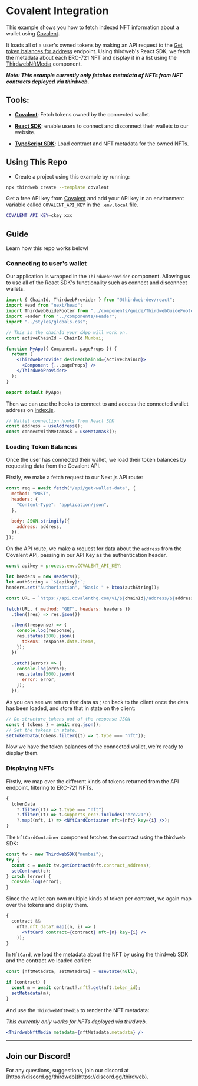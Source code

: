# Covalent Integration

This example shows you how to fetch indexed NFT information about a wallet using [Covalent](https://www.covalenthq.com).

It loads all of a user's owned tokens by making an API request to the [Get token balances for address](https://www.covalenthq.com/docs/api/#/0/Get%20token%20balances%20for%20address/USD/1) endpoint. Using thirdweb's React SDK, we fetch the metadata about each ERC-721 NFT and display it in a list using the
[ThirdwebNftMedia](https://portal.thirdweb.com/react/react.thirdwebnftmedia) component.

**_Note: This example currently only fetches metadata of NFTs from NFT contracts deployed via thirdweb._**

## Tools:

- [**Covalent**](https://www.covalenthq.com/): Fetch tokens owned by the connected wallet.

- [**React SDK**](https://docs.thirdweb.com/react): enable users to connect and disconnect their wallets to our website.

- [**TypeScript SDK**](https://docs.thirdweb.com/typescript): Load contract and NFT metadata for the owned NFTs.

## Using This Repo

- Create a project using this example by running:

```bash
npx thirdweb create --template covalent
```

Get a free API key from [Covalent](https://www.covalenthq.com/) and add your API key in an environment variable called `COVALENT_API_KEY` in the `.env.local` file.

```bash
COVALENT_API_KEY=ckey_xxx
```

## Guide

Learn how this repo works below!

### Connecting to user's wallet

Our application is wrapped in the `ThirdwebProvider` component. Allowing us to use all of the React SDK's functionality such as connect and disconnect wallets.

```jsx
import { ChainId, ThirdwebProvider } from "@thirdweb-dev/react";
import Head from "next/head";
import ThirdwebGuideFooter from "../components/guide/ThirdwebGuideFooter";
import Header from "../components/Header";
import "../styles/globals.css";

// This is the chainId your dApp will work on.
const activeChainId = ChainId.Mumbai;

function MyApp({ Component, pageProps }) {
  return (
    <ThirdwebProvider desiredChainId={activeChainId}>
      <Component {...pageProps} />
    </ThirdwebProvider>
  );
}

export default MyApp;
```

Then we can use the hooks to connect to and access the connected wallet address on [index.js](./pages/index.js).

```jsx
// Wallet connection hooks from React SDK
const address = useAddress();
const connectWithMetamask = useMetamask();
```

### Loading Token Balances

Once the user has connected their wallet, we load their token balances by requesting data from the Covalent API.

Firstly, we make a fetch request to our Next.js API route:

```jsx
const req = await fetch("/api/get-wallet-data", {
  method: "POST",
  headers: {
    "Content-Type": "application/json",
  },

  body: JSON.stringify({
    address: address,
  }),
});
```

On the API route, we make a request for data about the `address` from the Covalent API, passing in our API Key as the authentication header.

```jsx
const apikey = process.env.COVALENT_API_KEY;

let headers = new Headers();
let authString = `${apikey}:`;
headers.set("Authorization", "Basic " + btoa(authString));

const URL = `https://api.covalenthq.com/v1/${chainId}/address/${address}/balances_v2/?nft=true&no-nft-fetch=true`;

fetch(URL, { method: "GET", headers: headers })
  .then((res) => res.json())

  .then((response) => {
    console.log(response);
    res.status(200).json({
      tokens: response.data.items,
    });
  })

  .catch((error) => {
    console.log(error);
    res.status(500).json({
      error: error,
    });
  });
```

As you can see we return that data as `json` back to the client once the data has been loaded, and store that in state on the client:

```jsx
// De-structure tokens out of the response JSON
const { tokens } = await req.json();
// Set the tokens in state.
setTokenData(tokens.filter((t) => t.type === "nft"));
```

Now we have the token balances of the connected wallet, we're ready to display them.

### Displaying NFTs

Firstly, we map over the different kinds of tokens returned from the API endpoint, filtering to ERC-721 NFTs.

```jsx
{
  tokenData
    ?.filter((t) => t.type === "nft")
    ?.filter((t) => t.supports_erc?.includes("erc721"))
    ?.map((nft, i) => <NftCardContainer nft={nft} key={i} />);
}
```

The `NftCardContainer` component fetches the contract using the thirdweb SDK:

```jsx
const tw = new ThirdwebSDK("mumbai");
try {
  const c = await tw.getContract(nft.contract_address);
  setContract(c);
} catch (error) {
  console.log(error);
}
```

Since the wallet can own multiple kinds of token per contract, we again map over the tokens and display them.

```jsx
{
  contract &&
    nft?.nft_data?.map((n, i) => (
      <NftCard contract={contract} nft={n} key={i} />
    ));
}
```

In `NftCard`, we load the metadata about the NFT by using the thirdweb SDK and the contract we loaded earlier:

```jsx
const [nftMetadata, setMetadata] = useState(null);

if (contract) {
  const m = await contract?.nft?.get(nft.token_id);
  setMetadata(m);
}
```

And use the `ThirdwebNftMedia` to render the NFT metadata:

_This currently only works for NFTs deployed via thirdweb._

```jsx
<ThirdwebNftMedia metadata={nftMetadata.metadata} />
```

---

## Join our Discord!

For any questions, suggestions, join our discord at [https://discord.gg/thirdweb](https://discord.gg/thirdweb).

```

```
